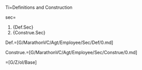 Ti=Definitions and Construction

sec=<ol><li>{Def.Sec}<li>{Construe.Sec}</ol>

Def.=[G/MarathonVC/Agt/Employee/Sec/Def/0.md]

Construe.=[G/MarathonVC/Agt/Employee/Sec/Construe/0.md]

=[G/Z/ol/Base]
